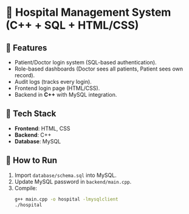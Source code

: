 # 🏥 Hospital Management System (C++ + SQL + HTML/CSS)

## 📌 Features
- Patient/Doctor login system (SQL-based authentication).
- Role-based dashboards (Doctor sees all patients, Patient sees own record).
- Audit logs (tracks every login).
- Frontend login page (HTML/CSS).
- Backend in **C++** with MySQL integration.

## 📂 Tech Stack
- **Frontend**: HTML, CSS
- **Backend**: C++
- **Database**: MySQL

## 🚀 How to Run
1. Import `database/schema.sql` into MySQL.
2. Update MySQL password in `backend/main.cpp`.
3. Compile:
   ```bash
   g++ main.cpp -o hospital -lmysqlclient
   ./hospital
